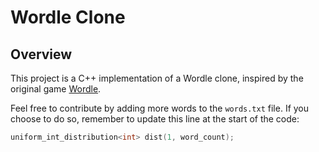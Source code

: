 # Wordle Clone

## Overview
This project is a C++ implementation of a Wordle clone, inspired by the original game [Wordle](https://www.nytimes.com/games/wordle/index.html).

Feel free to contribute by adding more words to the `words.txt` file. If you choose to do so, remember to update this line at the start of the code:
```cpp
uniform_int_distribution<int> dist(1, word_count);
